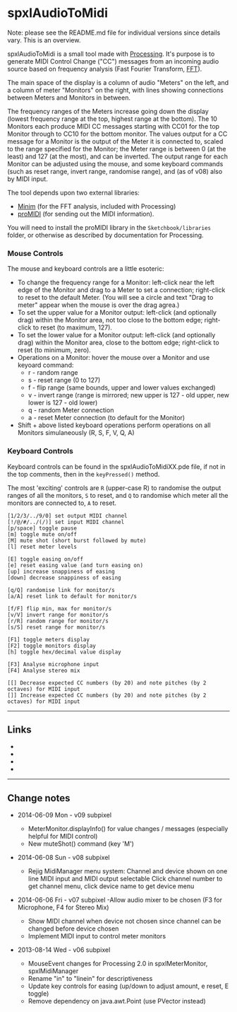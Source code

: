 # spxlAudioToMidiNote: please see the README.md file for individual versions since details vary. This is an overview.spxlAudioToMidi is a small tool made with [Processing](http://www.processing.org/ "Processing language and development environemnt").It's purpose is to generate MIDI Control Change ("CC") messages from an incoming audio source based on frequency analysis(Fast Fourier Transform, [FFT](http://en.wikipedia.org/wiki/FFT "Fast Fourier Transform")).The main space of the display is a column of audio "Meters" on the left, and a column of meter "Monitors" on the right, with linesshowing connections between Meters and Monitors in between.The frequency ranges of the Meters increase going down the display (lowest frequency range at the top, highest range at the bottom).The 10 Monitors each produce MIDI CC messages starting with CC01 for the top Monitor through to CC10 for the bottom monitor. The values outputfor a CC message for a Monitor is the output of the Meter it is connected to, scaled to the range specified for the Monitor;the Meter range is between 0 (at the least) and 127 (at the most), and can be inverted. The output range for each Monitor can be adjusted usingthe mouse, and some keyboard commands (such as reset range, invert range, randomise range), and (as of v08) also by MIDI input.The tool depends upon two external libraries:* [Minim](http://code.compartmental.net/tools/minim/ "Minim audio library for Processing") (for the FFT analysis, included with Processing)* [proMIDI](http://creativecomputing.cc/p5libs/promidi/ "proMIDI library for Processing by Christian Riekoff") (for sending out the MIDI information).You will need to install the proMIDI library in the `Sketchbook/libraries` folder, or otherwise as described by documentation for Processing.### Mouse ControlsThe mouse and keyboard controls are a little esoteric:* To change the frequency range for a Monitor: left-click near the left edge of the Monitor and drag to a Meter to set a connection; right-click to reset to the default Meter. (You will see a circle and text "Drag to meter" appear when the mouse is over the drag agrea.)* To set the upper value for a Monitor output: left-click (and optionally drag) within the Monitor area, not too close to the bottom edge; right-click to reset (to maximum, 127).* To set the lower value for a Monitor output: left-click (and optionally drag) within the Monitor area, close to the bottom edge; right-click to reset (to minimum, zero).* Operations on a Monitor: hover the mouse over a Monitor and use keyoard command:	* r - random range	* s - reset range (0 to 127)	* f - flip range (same bounds, upper and lower values exchanged)	* v - invert range (range is mirrored; new upper is 127 - old upper, new lower is 127 - old lower)	* q - random Meter connection	* a - reset Meter connection (to default for the Monitor)* Shift + above listed keyboard operations perform operations on all Monitors simulaneously (R, S, F, V, Q, A)### Keyboard ControlsKeyboard controls can be found in the spxlAudioToMidiXX.pde file, if not in the top comments, then in the `keyPressed()` method.The most 'exciting' controls are `R` (upper-case R) to randomise the output ranges of all the monitors, `S` to reset,and `Q` to randomise which meter all the monitors are connected to, `A` to reset.	[1/2/3/../9/0] set output MIDI channel	[!/@/#/../(/)] set input MIDI channel	[p/space] toggle pause	[m] toggle mute on/off	[M] mute shot (short burst followed by mute)	[l] reset meter levels	[E] toggle easing on/off	[e] reset easing value (and turn easing on)	[up] increase snappiness of easing	[down] decrease snappiness of easing	[q/Q] randomise link for monitor/s	[a/A] reset link to default for monitor/s	[f/F] flip min, max for monitor/s	[v/V] invert range for monitor/s	[r/R] random range for monitor/s	[s/S] reset range for monitor/s	[F1] toggle meters display	[F2] toggle monitors display	[h] toggle hex/decimal value display	[F3] Analyse microphone input	[F4] Analyse stereo mix	[[] Decrease expected CC numbers (by 20) and note pitches (by 2 octaves) for MIDI input	[]] Increase expected CC numbers (by 20) and note pitches (by 2 octaves) for MIDI input_____## Links* [Processing]: http://www.processing.org			"Processing language and development environemnt"* [FFT]: http://en.wikipedia.org/wiki/FFT			"Fast Fourier Transform"* [Minim]: http://code.compartmental.net/tools/minim/		"Minim audio library for Processing"* [proMidi]: http://creativecomputing.cc/p5libs/promidi/	"proMIDI library for Processing by Christian Riekoff"_____## Change notes* 2014-06-09 Mon - v09 subpixel	- MeterMonitor.displayInfo() for value changes / messages (especially helpful for MIDI control)	- New muteShot() command (key 'M')* 2014-06-08 Sun - v08 subpixel	- Rejig MidiManager menu system:		Channel and device shown on one line		MIDI input and MIDI output selectable		Click channel number to get channel menu, click device name to get device menu* 2014-06-06 Fri - v07 subpixel	-Allow audio mixer to be chosen (F3 for Microphone, F4 for Stereo Mix)	- Show MIDI channel when device not chosen since channel can be changed before device chosen	- Implement MIDI input to control meter monitors* 2013-08-14 Wed - v06 subpixel	- MouseEvent changes for Processing 2.0 in spxlMeterMonitor, spxlMidiManager	- Rename "in" to "linein" for descriptiveness	- Update key controls for easing (up/down to adjust amount, e reset, E toggle)	- Remove dependency on java.awt.Point (use PVector instead)
